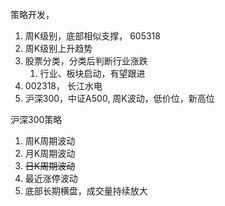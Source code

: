 策略开发，

1. 周K级别，底部相似支撑， 605318
2. 周K级别上升趋势
3. 股票分类，分类后判断行业涨跌
   1. 行业、板块启动，有望跟进
4. 002318， 长江水电
5. 沪深300，中证A500, 周K波动，低价位，新高位


沪深300策略

1. 周K周期波动
2. 月K周期波动
3. ~~日K周期波动~~
4. 最近涨停波动
5. 底部长期横盘，成交量持续放大

